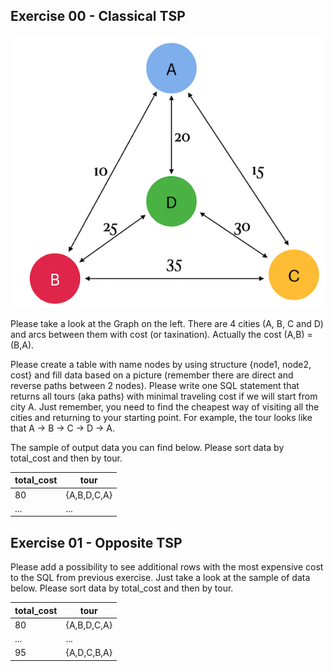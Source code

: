 
## Exercise 00 - Classical TSP

![T00_02](T00_02.png)

Please take a look at the Graph on the left. 
There are 4 cities (A, B, C and D) and arcs between them with cost (or taxination). Actually the cost (A,B) = (B,A).

Please create a table with name nodes by using structure {node1, node2, cost} and fill data based on a picture (remember there are direct and reverse paths between 2 nodes).
Please write one SQL statement that returns all tours (aka paths) with minimal traveling cost if we will start from city A.
Just remember, you need to find the cheapest way of visiting all the cities and returning to your starting point. For example, the tour looks like that A -> B -> C -> D -> A.

The sample of output data you can find below. Please sort data by total_cost and then by tour.

| total_cost | tour |
| ------ | ------ |
| 80 | {A,B,D,C,A} |
| ... | ... |

## Exercise 01 - Opposite TSP


Please add a possibility to see additional rows with the most expensive cost to the SQL from previous exercise. Just take a look at the sample of data below. Please sort data by total_cost and then by tour.

| total_cost | tour |
| ------ | ------ |
| 80 | {A,B,D,C,A} |
| ... | ... |
| 95 | {A,D,C,B,A} |


